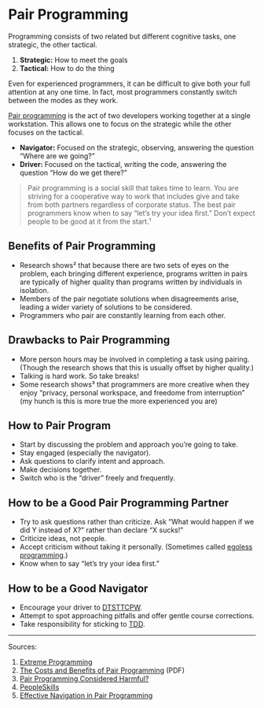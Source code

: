 # Pair Programming

Programming consists of two related but different cognitive tasks, one strategic, the other tactical.

1. **Strategic:** How to meet the goals
1. **Tactical:** How to do the thing

Even for experienced programmers, it can be difficult to give both your full attention at any one time. In fact, most programmers constantly switch between the modes as they work.

[Pair programming](https://en.wikipedia.org/wiki/Pair_programming) is the act of two developers working together at a single workstation. This allows one to focus on the strategic while the other focuses on the tactical.

- **Navigator:** Focused on the strategic, observing, answering the question “Where are we going?”
- **Driver:** Focused on the tactical, writing the code, answering the question “How do we get there?”

> Pair programming is a social skill that takes time to learn. You are striving for a cooperative way to work that includes give and take from both partners regardless of corporate status. The best pair programmers know when to say “let’s try your idea first.” Don’t expect people to be good at it from the start.¹

## Benefits of Pair Programming

- Research shows² that because there are two sets of eyes on the problem, each bringing different experience, programs written in pairs are typically of higher quality than programs written by individuals in isolation.
- Members of the pair negotiate solutions when disagreements arise, leading a wider variety of solutions to be considered.
- Programmers who pair are constantly learning from each other.

## Drawbacks to Pair Programming

- More person hours may be involved in completing a task using pairing. (Though the research shows that this is usually offset by higher quality.)
- Talking is hard work. So take breaks!
- Some research shows³ that programmers are more creative when they enjoy “privacy, personal workspace, and freedome from interruption” (my hunch is this is more true the more experienced you are)

## How to Pair Program

- Start by discussing the problem and approach you’re going to take.
- Stay engaged (especially the navigator).
- Ask questions to clarify intent and approach.
- Make decisions together.
- Switch who is the “driver” freely and frequently.

## How to be a Good Pair Programming Partner

- Try to ask questions rather than criticize. Ask “What would happen if we did Y instead of X?” rather than declare “X sucks!”
- Criticize ideas, not people.
- Accept criticism without taking it personally. (Sometimes called [egoless programming](http://c2.com/cgi/wiki?EgolessProgramming).)
- Know when to say “let’s try your idea first.”

## How to be a Good Navigator

- Encourage your driver to [DTSTTCPW](http://c2.com/cgi/wiki?DoTheSimplestThingThatCouldPossiblyWork).
- Attempt to spot approaching pitfalls and offer gentle course corrections.
- Take responsibility for sticking to [TDD](https://github.com/segdeha/pdxcodeguild/blob/master/1.%20Python/4/test-driven-development.md).

------

Sources:

1. [Extreme Programming](http://www.extremeprogramming.org/rules/pair.html)
1. [The Costs and Benefits of Pair Programming](http://collaboration.csc.ncsu.edu/laurie/Papers/XPSardinia.PDF) (PDF)
1. [Pair Programming Considered Harmful?](http://techcrunch.com/2012/03/03/pair-programming-considered-harmful/)
1. [PeopleSkills](http://c2.com/cgi/wiki?PeopleSkills)
1. [Effective Navigation in Pair Programming](https://www.thoughtworks.com/insights/blog/effective-navigation-in-pair-programming)

